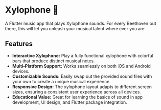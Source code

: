 # Xylophone 🎹

A Flutter music app that plays Xylophone sounds. For every Beethoven out there, this will let you unleash your musical talent where ever you are.

## Features

- **Interactive Xylophone:** Play a fully functional xylophone with colorful bars that produce distinct musical notes.
- **Multi-Platform Support:** Works seamlessly on both iOS and Android devices.
- **Customizable Sounds:** Easily swap out the provided sound files with your own to create a unique musical experience.
- **Responsive Design:** The xylophone layout adapts to different screen sizes, ensuring a consistent user experience across all devices.
- **Educational Value:** Great for learning the basics of sound in app development, UI design, and Flutter package integration.
